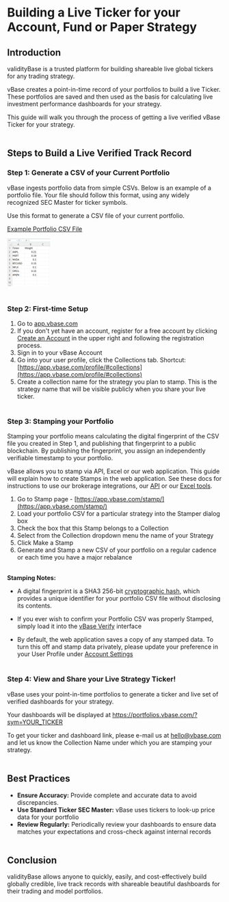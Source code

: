 # Building a Live Ticker for your Account, Fund or Paper Strategy

## Introduction

validityBase is a trusted platform for building shareable live global tickers for any trading strategy. 

vBase creates a point-in-time record of your portfolios to build a live Ticker. These portfolios are saved and then used as the basis for calculating live investment performance dashboards for your strategy. 

This guide will walk you through the process of getting a live verified vBase Ticker for your strategy.<br><br>


## Steps to Build a Live Verified Track Record

### Step 1: Generate a CSV of your **Current** Portfolio

vBase ingests portfolio data from simple CSVs. Below is an example of a portfolio file. Your file should follow this format, using any widely recognized SEC Master for ticker symbols.

Use this format to generate a CSV file of your current portfolio. 

[Example Portfolio CSV File](https://github.com/validityBase/docs/releases/download/Example_Portfolio/Example_Portfolio_CSV.csv)

<img src="image-2.png" style="width:20%; height:auto;"><br><br>


### Step 2: First-time Setup

1. Go to [app.vbase.com](https://www.vbase.com/)
2. If you don't yet have an account, register for a free account by clicking [Create an Account](https://app.vbase.com/accounts/signup/) in the upper right and following the registration process. 
3. Sign in to your vBase Account
4. Go into your user profile, click the Collections tab. Shortcut: [https://app.vbase.com/profile/#collections](https://app.vbase.com/profile/#collections) 
5. Create a collection name for the strategy you plan to stamp. This is the strategy name that will be visible publicly when you share your live ticker. 
<br><br>


### Step 3: Stamping your Portfolio

Stamping your portfolio means calculating the digital fingerprint of the CSV file you created in Step 1,  and publishing that fingerprint to a public blockchain. By publishing the fingerprint, you assign an independently verifiable timestamp to your portfolio. 

vBase allows you to stamp via API, Excel or our web application. This guide will explain how to create Stamps in the web application. See these docs for instructions to use our brokerage integrations, our [API](../../vbase-py-samples/quickstart.md) or our [Excel tools](../../vbase-cs/workbook.md). 



1. Go to Stamp page - [https://app.vbase.com/stamp/](https://app.vbase.com/stamp/)
2. Load your portfolio CSV for a particular strategy into the Stamper dialog box
3. Check the box that this Stamp belongs to a Collection
4. Select from the Collection dropdown menu the name of your Strategy
5. Click Make a Stamp
6. Generate and Stamp a new CSV of your portfolio on a regular cadence or each time you have a major rebalance 
<br><br>

**Stamping Notes:** 

- A digital fingerprint is a SHA3 256-bit [cryptographic hash](https://csrc.nist.gov/glossary/term/cryptographic_hash_function), which provides a unique identifier for your portfolio CSV file without disclosing its contents.

- If you ever wish to confirm your Portfolio CSV was properly Stamped, simply load it into the [vBase Verify](https://app.vbase.com/verify/) interface

- By default, the web application saves a copy of any stamped data. To turn this off and stamp data privately, please update your preference in your User Profile under [Account Settings](https://app.vbase.com/profile/#account_settings)
<br><br>


### Step 4: View and Share your Live Strategy Ticker! 


vBase uses your point-in-time portfolios to generate a ticker and live set of verified dashboards for your strategy. 

Your dashboards will be displayed at https://portfolios.vbase.com/?sym=YOUR_TICKER

To get your ticker and dashboard link, please e-mail us at [hello@vbase.com](mailto:hello@vbase.com) and let us know the Collection Name under which you are stamping your strategy. 
<br><br>


## Best Practices
- **Ensure Accuracy:** Provide complete and accurate data to avoid discrepancies.
- **Use Standard Ticker SEC Master:** vBase uses tickers to look-up price data for your portfolio
- **Review Regularly:** Periodically review your dashboards to ensure data matches your expectations and cross-check against internal records
<br><br>

## Conclusion

validityBase allows anyone to quickly, easily, and cost-effectively build globally credible, live track records with shareable beautiful dashboards for their trading and model portfolios. 